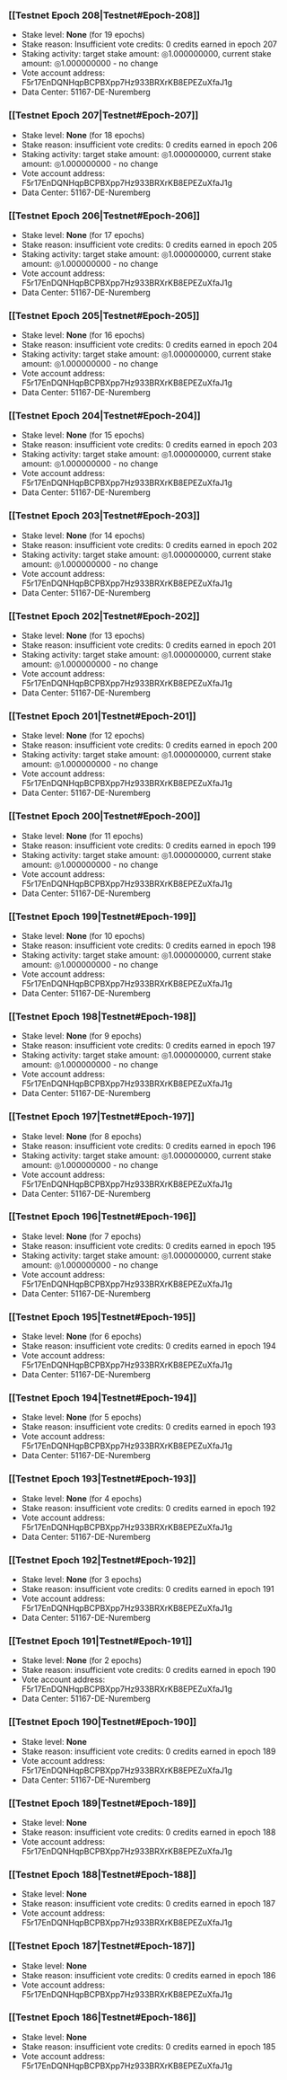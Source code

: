### [[Testnet Epoch 208|Testnet#Epoch-208]]
* Stake level: **None** (for 19 epochs)
* Stake reason: Insufficient vote credits: 0 credits earned in epoch 207
* Staking activity: target stake amount: ◎1.000000000, current stake amount: ◎1.000000000 - no change
* Vote account address: F5r17EnDQNHqpBCPBXpp7Hz933BRXrKB8EPEZuXfaJ1g
* Data Center: 51167-DE-Nuremberg
### [[Testnet Epoch 207|Testnet#Epoch-207]]
* Stake level: **None** (for 18 epochs)
* Stake reason: insufficient vote credits: 0 credits earned in epoch 206
* Staking activity: target stake amount: ◎1.000000000, current stake amount: ◎1.000000000 - no change
* Vote account address: F5r17EnDQNHqpBCPBXpp7Hz933BRXrKB8EPEZuXfaJ1g
* Data Center: 51167-DE-Nuremberg
### [[Testnet Epoch 206|Testnet#Epoch-206]]
* Stake level: **None** (for 17 epochs)
* Stake reason: insufficient vote credits: 0 credits earned in epoch 205
* Staking activity: target stake amount: ◎1.000000000, current stake amount: ◎1.000000000 - no change
* Vote account address: F5r17EnDQNHqpBCPBXpp7Hz933BRXrKB8EPEZuXfaJ1g
* Data Center: 51167-DE-Nuremberg
### [[Testnet Epoch 205|Testnet#Epoch-205]]
* Stake level: **None** (for 16 epochs)
* Stake reason: insufficient vote credits: 0 credits earned in epoch 204
* Staking activity: target stake amount: ◎1.000000000, current stake amount: ◎1.000000000 - no change
* Vote account address: F5r17EnDQNHqpBCPBXpp7Hz933BRXrKB8EPEZuXfaJ1g
* Data Center: 51167-DE-Nuremberg
### [[Testnet Epoch 204|Testnet#Epoch-204]]
* Stake level: **None** (for 15 epochs)
* Stake reason: insufficient vote credits: 0 credits earned in epoch 203
* Staking activity: target stake amount: ◎1.000000000, current stake amount: ◎1.000000000 - no change
* Vote account address: F5r17EnDQNHqpBCPBXpp7Hz933BRXrKB8EPEZuXfaJ1g
* Data Center: 51167-DE-Nuremberg
### [[Testnet Epoch 203|Testnet#Epoch-203]]
* Stake level: **None** (for 14 epochs)
* Stake reason: insufficient vote credits: 0 credits earned in epoch 202
* Staking activity: target stake amount: ◎1.000000000, current stake amount: ◎1.000000000 - no change
* Vote account address: F5r17EnDQNHqpBCPBXpp7Hz933BRXrKB8EPEZuXfaJ1g
* Data Center: 51167-DE-Nuremberg
### [[Testnet Epoch 202|Testnet#Epoch-202]]
* Stake level: **None** (for 13 epochs)
* Stake reason: insufficient vote credits: 0 credits earned in epoch 201
* Staking activity: target stake amount: ◎1.000000000, current stake amount: ◎1.000000000 - no change
* Vote account address: F5r17EnDQNHqpBCPBXpp7Hz933BRXrKB8EPEZuXfaJ1g
* Data Center: 51167-DE-Nuremberg
### [[Testnet Epoch 201|Testnet#Epoch-201]]
* Stake level: **None** (for 12 epochs)
* Stake reason: insufficient vote credits: 0 credits earned in epoch 200
* Staking activity: target stake amount: ◎1.000000000, current stake amount: ◎1.000000000 - no change
* Vote account address: F5r17EnDQNHqpBCPBXpp7Hz933BRXrKB8EPEZuXfaJ1g
* Data Center: 51167-DE-Nuremberg
### [[Testnet Epoch 200|Testnet#Epoch-200]]
* Stake level: **None** (for 11 epochs)
* Stake reason: insufficient vote credits: 0 credits earned in epoch 199
* Staking activity: target stake amount: ◎1.000000000, current stake amount: ◎1.000000000 - no change
* Vote account address: F5r17EnDQNHqpBCPBXpp7Hz933BRXrKB8EPEZuXfaJ1g
* Data Center: 51167-DE-Nuremberg
### [[Testnet Epoch 199|Testnet#Epoch-199]]
* Stake level: **None** (for 10 epochs)
* Stake reason: insufficient vote credits: 0 credits earned in epoch 198
* Staking activity: target stake amount: ◎1.000000000, current stake amount: ◎1.000000000 - no change
* Vote account address: F5r17EnDQNHqpBCPBXpp7Hz933BRXrKB8EPEZuXfaJ1g
* Data Center: 51167-DE-Nuremberg
### [[Testnet Epoch 198|Testnet#Epoch-198]]
* Stake level: **None** (for 9 epochs)
* Stake reason: insufficient vote credits: 0 credits earned in epoch 197
* Staking activity: target stake amount: ◎1.000000000, current stake amount: ◎1.000000000 - no change
* Vote account address: F5r17EnDQNHqpBCPBXpp7Hz933BRXrKB8EPEZuXfaJ1g
* Data Center: 51167-DE-Nuremberg
### [[Testnet Epoch 197|Testnet#Epoch-197]]
* Stake level: **None** (for 8 epochs)
* Stake reason: insufficient vote credits: 0 credits earned in epoch 196
* Staking activity: target stake amount: ◎1.000000000, current stake amount: ◎1.000000000 - no change
* Vote account address: F5r17EnDQNHqpBCPBXpp7Hz933BRXrKB8EPEZuXfaJ1g
* Data Center: 51167-DE-Nuremberg
### [[Testnet Epoch 196|Testnet#Epoch-196]]
* Stake level: **None** (for 7 epochs)
* Stake reason: insufficient vote credits: 0 credits earned in epoch 195
* Staking activity: target stake amount: ◎1.000000000, current stake amount: ◎1.000000000 - no change
* Vote account address: F5r17EnDQNHqpBCPBXpp7Hz933BRXrKB8EPEZuXfaJ1g
* Data Center: 51167-DE-Nuremberg
### [[Testnet Epoch 195|Testnet#Epoch-195]]
* Stake level: **None** (for 6 epochs)
* Stake reason: insufficient vote credits: 0 credits earned in epoch 194
* Vote account address: F5r17EnDQNHqpBCPBXpp7Hz933BRXrKB8EPEZuXfaJ1g
* Data Center: 51167-DE-Nuremberg
### [[Testnet Epoch 194|Testnet#Epoch-194]]
* Stake level: **None** (for 5 epochs)
* Stake reason: insufficient vote credits: 0 credits earned in epoch 193
* Vote account address: F5r17EnDQNHqpBCPBXpp7Hz933BRXrKB8EPEZuXfaJ1g
* Data Center: 51167-DE-Nuremberg
### [[Testnet Epoch 193|Testnet#Epoch-193]]
* Stake level: **None** (for 4 epochs)
* Stake reason: insufficient vote credits: 0 credits earned in epoch 192
* Vote account address: F5r17EnDQNHqpBCPBXpp7Hz933BRXrKB8EPEZuXfaJ1g
* Data Center: 51167-DE-Nuremberg
### [[Testnet Epoch 192|Testnet#Epoch-192]]
* Stake level: **None** (for 3 epochs)
* Stake reason: insufficient vote credits: 0 credits earned in epoch 191
* Vote account address: F5r17EnDQNHqpBCPBXpp7Hz933BRXrKB8EPEZuXfaJ1g
* Data Center: 51167-DE-Nuremberg
### [[Testnet Epoch 191|Testnet#Epoch-191]]
* Stake level: **None** (for 2 epochs)
* Stake reason: insufficient vote credits: 0 credits earned in epoch 190
* Vote account address: F5r17EnDQNHqpBCPBXpp7Hz933BRXrKB8EPEZuXfaJ1g
* Data Center: 51167-DE-Nuremberg
### [[Testnet Epoch 190|Testnet#Epoch-190]]
* Stake level: **None**
* Stake reason: insufficient vote credits: 0 credits earned in epoch 189
* Vote account address: F5r17EnDQNHqpBCPBXpp7Hz933BRXrKB8EPEZuXfaJ1g
* Data Center: 51167-DE-Nuremberg
### [[Testnet Epoch 189|Testnet#Epoch-189]]
* Stake level: **None**
* Stake reason: insufficient vote credits: 0 credits earned in epoch 188
* Vote account address: F5r17EnDQNHqpBCPBXpp7Hz933BRXrKB8EPEZuXfaJ1g
### [[Testnet Epoch 188|Testnet#Epoch-188]]
* Stake level: **None**
* Stake reason: insufficient vote credits: 0 credits earned in epoch 187
* Vote account address: F5r17EnDQNHqpBCPBXpp7Hz933BRXrKB8EPEZuXfaJ1g
### [[Testnet Epoch 187|Testnet#Epoch-187]]
* Stake level: **None**
* Stake reason: insufficient vote credits: 0 credits earned in epoch 186
* Vote account address: F5r17EnDQNHqpBCPBXpp7Hz933BRXrKB8EPEZuXfaJ1g
### [[Testnet Epoch 186|Testnet#Epoch-186]]
* Stake level: **None**
* Stake reason: insufficient vote credits: 0 credits earned in epoch 185
* Vote account address: F5r17EnDQNHqpBCPBXpp7Hz933BRXrKB8EPEZuXfaJ1g